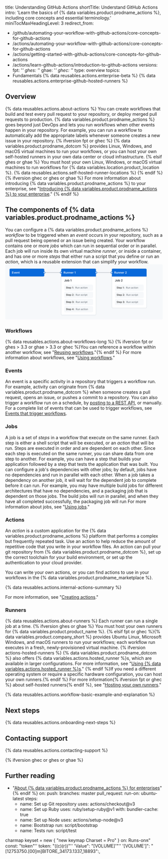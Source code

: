 title: Understanding GitHub Actions
shortTitle: Understand GitHub Actions
intro: 'Learn the basics of {% data variables.product.prodname_actions %}, including core concepts and essential terminology.'
miniTocMaxHeadingLevel: 3
redirect_from:
  - /github/automating-your-workflow-with-github-actions/core-concepts-for-github-actions
  - /actions/automating-your-workflow-with-github-actions/core-concepts-for-github-actions
  - /actions/getting-started-with-github-actions/core-concepts-for-github-actions
  - /actions/learn-github-actions/introduction-to-github-actions
versions:
  fpt: '*'
  ghes: '*'
  ghae: '*'
  ghec: '*'
type: overview
topics:
  - Fundamentals
{% data reusables.actions.enterprise-beta %}
{% data reusables.actions.enterprise-github-hosted-runners %}
## Overview
{% data reusables.actions.about-actions %}  You can create workflows that build and test every pull request to your repository, or deploy merged pull requests to production.
{% data variables.product.prodname_actions %} goes beyond just DevOps and lets you run workflows when other events happen in your repository. For example, you can run a workflow to automatically add the appropriate labels whenever someone creates a new issue in your repository.
{% ifversion fpt or ghec %}
{% data variables.product.prodname_dotcom %} provides Linux, Windows, and macOS virtual machines to run your workflows, or you can host your own self-hosted runners in your own data center or cloud infrastructure.
{% elsif ghes or ghae %}
You must host your own Linux, Windows, or macOS virtual machines to run workflows for {% data variables.location.product_location %}. {% data reusables.actions.self-hosted-runner-locations %}
{% endif %}
{% ifversion ghec or ghes or ghae %}
For more information about introducing {% data variables.product.prodname_actions %} to your enterprise, see "[Introducing {% data variables.product.prodname_actions %} to your enterprise](/admin/github-actions/getting-started-with-github-actions-for-your-enterprise/introducing-github-actions-to-your-enterprise)."
{% endif %}
## The components of {% data variables.product.prodname_actions %}
You can configure a {% data variables.product.prodname_actions %} _workflow_ to be triggered when an _event_ occurs in your repository, such as a pull request being opened or an issue being created.  Your workflow contains one or more _jobs_ which can run in sequential order or in parallel.  Each job will run inside its own virtual machine _runner_, or inside a container, and has one or more _steps_ that either run a script that you define or run an _action_, which is a reusable extension that can simplify your workflow.
![Workflow overview](/assets/images/help/images/overview-actions-simple.png)
### Workflows
{% data reusables.actions.about-workflows-long %}
{% ifversion fpt or ghes > 3.3 or ghae > 3.3 or ghec %}You can reference a workflow within another workflow, see "[Reusing workflows](/actions/learn-github-actions/reusing-workflows)."{% endif %}
For more information about workflows, see "[Using workflows](/actions/using-workflows)."
### Events
An event is a specific activity in a repository that triggers a workflow run. For example, activity can originate from {% data variables.product.prodname_dotcom %} when someone creates a pull request, opens an issue, or pushes a commit to a repository.  You can also trigger a workflow run on a schedule, by [posting to a REST API](/rest/reference/repos#create-a-repository-dispatch-event), or manually.
For a complete list of events that can be used to trigger workflows, see [Events that trigger workflows](/actions/reference/events-that-trigger-workflows).
### Jobs
A job is a set of _steps_ in a workflow that execute on the same runner.  Each step is either a shell script that will be executed, or an _action_ that will be run.  Steps are executed in order and are dependent on each other.  Since each step is executed on the same runner, you can share data from one step to another.  For example, you can have a step that builds your application followed by a step that tests the application that was built.
You can configure a job's dependencies with other jobs; by default, jobs have no dependencies and run in parallel with each other.  When a job takes a dependency on another job, it will wait for the dependent job to complete before it can run.  For example, you may have multiple build jobs for different architectures that have no dependencies, and a packaging job that is dependent on those jobs.  The build jobs will run in parallel, and when they have all completed successfully, the packaging job will run
For more information about jobs, see "[Using jobs](/actions/using-jobs)."
### Actions
An _action_ is a custom application for the {% data variables.product.prodname_actions %} platform that performs a complex but frequently repeated task.  Use an action to help reduce the amount of repetitive code that you write in your workflow files.  An action can pull your git repository from {% data variables.product.prodname_dotcom %}, set up the correct toolchain for your build environment, or set up the authentication to your cloud provider.

You can write your own actions, or you can find actions to use in your workflows in the {% data variables.product.prodname_marketplace %}.

{% data reusables.actions.internal-actions-summary %}

For more information, see "[Creating actions](/actions/creating-actions)."

### Runners

{% data reusables.actions.about-runners %} Each runner can run a single job at a time. {% ifversion ghes or ghae %} You must host your own runners for {% data variables.product.product_name %}. {% elsif fpt or ghec %}{% data variables.product.company_short %} provides Ubuntu Linux, Microsoft Windows, and macOS runners to run your workflows; each workflow run executes in a fresh, newly-provisioned virtual machine. {% ifversion actions-hosted-runners %} {% data variables.product.prodname_dotcom %} also offers {% data variables.actions.hosted_runner %}s, which are available in larger configurations. For more information, see "[Using {% data variables.actions.hosted_runner %}s](/actions/using-github-hosted-runners/using-larger-runners)." {% endif %}If you need a different operating system or require a specific hardware configuration, you can host your own runners.{% endif %} For more information{% ifversion fpt or ghec %} about self-hosted runners{% endif %}, see "[Hosting your own runners](/actions/hosting-your-own-runners)."

{% data reusables.actions.workflow-basic-example-and-explanation %}

## Next steps

{% data reusables.actions.onboarding-next-steps %}

## Contacting support

{% data reusables.actions.contacting-support %}

{% ifversion ghec or ghes or ghae %}
## Further reading

- "[About {% data variables.product.prodname_actions %} for enterprises](/admin/github-actions/getting-started-with-github-actions-for-your-enterprise/about-github-actions-for-enterprises)"
{% endif %}
on:
  push:
    branches: master
  pull_request: 
    run-on: ubuntu-latest
    steps:
    - name: Set up Git repository
      uses: actions/checkout@v3
    - name: Set up Ruby
      uses: ruby/setup-ruby@v1
      with:
        bundler-cache: true
    - name: Set up Node
      uses: actions/setup-node@v3
    - name: Bootstrap
      run: script/bootstrap
    - name: Tests
      run: script/test 
<?xml version="1.0" encoding="utf-8"?>
charmap keyset =  new
{ "new keymap Charset = Pro" }
<configuration>
    <packageSources>
        <clear />
        <add key="github" value="https://nuget.pkg.github.com/OWNER/index.json" />
    </packageSources>
    <packageSourceCredentials>
        <github>
            <add key="Username" value="USERNAME" />
            <add key="ClearTextPassword" value="TOKEN" />
        </github>
    </packageSourceCredentials>
</configuration> 
on:
Runs-on:on:"
const: "token"''
token: "((c)(r))"''
'Value": "[VOLUME]'"''
 '[VOLUME']": "[12753750.[00]m]BITORE_34173.1337_18893":,
